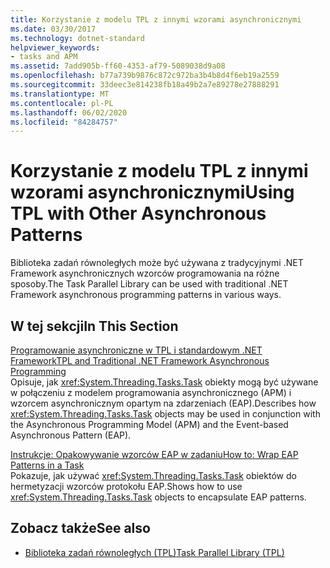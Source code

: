 ```yaml
---
title: Korzystanie z modelu TPL z innymi wzorami asynchronicznymi
ms.date: 03/30/2017
ms.technology: dotnet-standard
helpviewer_keywords:
- tasks and APM
ms.assetid: 7add905b-ff60-4353-af79-5089038d9a08
ms.openlocfilehash: b77a739b9876c872c972ba3b4b8d4f6eb19a2559
ms.sourcegitcommit: 33deec3e814238fb18a49b2a7e89278e27888291
ms.translationtype: MT
ms.contentlocale: pl-PL
ms.lasthandoff: 06/02/2020
ms.locfileid: "84284757"
---
```

# <a name="using-tpl-with-other-asynchronous-patterns"></a><span data-ttu-id="ff125-102">Korzystanie z modelu TPL z innymi wzorami asynchronicznymi</span><span class="sxs-lookup"><span data-stu-id="ff125-102">Using TPL with Other Asynchronous Patterns</span></span>
<span data-ttu-id="ff125-103">Biblioteka zadań równoległych może być używana z tradycyjnymi .NET Framework asynchronicznych wzorców programowania na różne sposoby.</span><span class="sxs-lookup"><span data-stu-id="ff125-103">The Task Parallel Library can be used with traditional .NET Framework asynchronous programming patterns in various ways.</span></span>  
  
## <a name="in-this-section"></a><span data-ttu-id="ff125-104">W tej sekcji</span><span class="sxs-lookup"><span data-stu-id="ff125-104">In This Section</span></span>  
 [<span data-ttu-id="ff125-105">Programowanie asynchroniczne w TPL i standardowym .NET Framework</span><span class="sxs-lookup"><span data-stu-id="ff125-105">TPL and Traditional .NET Framework Asynchronous Programming</span></span>](tpl-and-traditional-async-programming.md)  
 <span data-ttu-id="ff125-106">Opisuje, jak <xref:System.Threading.Tasks.Task> obiekty mogą być używane w połączeniu z modelem programowania asynchronicznego (APM) i wzorcem asynchronicznym opartym na zdarzeniach (EAP).</span><span class="sxs-lookup"><span data-stu-id="ff125-106">Describes how <xref:System.Threading.Tasks.Task> objects may be used in conjunction with the Asynchronous Programming Model (APM) and the Event-based Asynchronous Pattern (EAP).</span></span>  
  
 [<span data-ttu-id="ff125-107">Instrukcje: Opakowywanie wzorców EAP w zadaniu</span><span class="sxs-lookup"><span data-stu-id="ff125-107">How to: Wrap EAP Patterns in a Task</span></span>](how-to-wrap-eap-patterns-in-a-task.md)  
 <span data-ttu-id="ff125-108">Pokazuje, jak używać <xref:System.Threading.Tasks.Task> obiektów do hermetyzacji wzorców protokołu EAP.</span><span class="sxs-lookup"><span data-stu-id="ff125-108">Shows how to use <xref:System.Threading.Tasks.Task> objects to encapsulate EAP patterns.</span></span>  
  
## <a name="see-also"></a><span data-ttu-id="ff125-109">Zobacz także</span><span class="sxs-lookup"><span data-stu-id="ff125-109">See also</span></span>

- [<span data-ttu-id="ff125-110">Biblioteka zadań równoległych (TPL)</span><span class="sxs-lookup"><span data-stu-id="ff125-110">Task Parallel Library (TPL)</span></span>](task-parallel-library-tpl.md)

